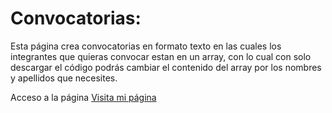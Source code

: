 # Convocatorias:

Esta página crea convocatorias en formato texto en las cuales los integrantes que quieras convocar estan en un array, con lo cual con solo descargar el código podrás cambiar el contenido del array por los nombres y apellidos que necesites.

Acceso a la página [Visita mi página](https://antonlopex.github.io/convocatorias/)

